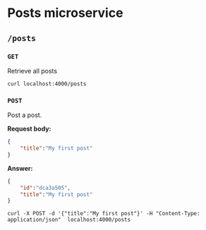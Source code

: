 # Posts microservice

## `/posts` 

### `GET`

Retrieve all posts

`curl localhost:4000/posts`

### `POST`

Post a post.

**Request body:**

```JSON
{
    "title":"My first post"
}
```

**Answer:**

```JSON
{
    "id":"dca3a505",
    "title":"My first post"
}
```

`curl -X POST -d '{"title":"My first post"}' -H "Content-Type: application/json"  localhost:4000/posts`